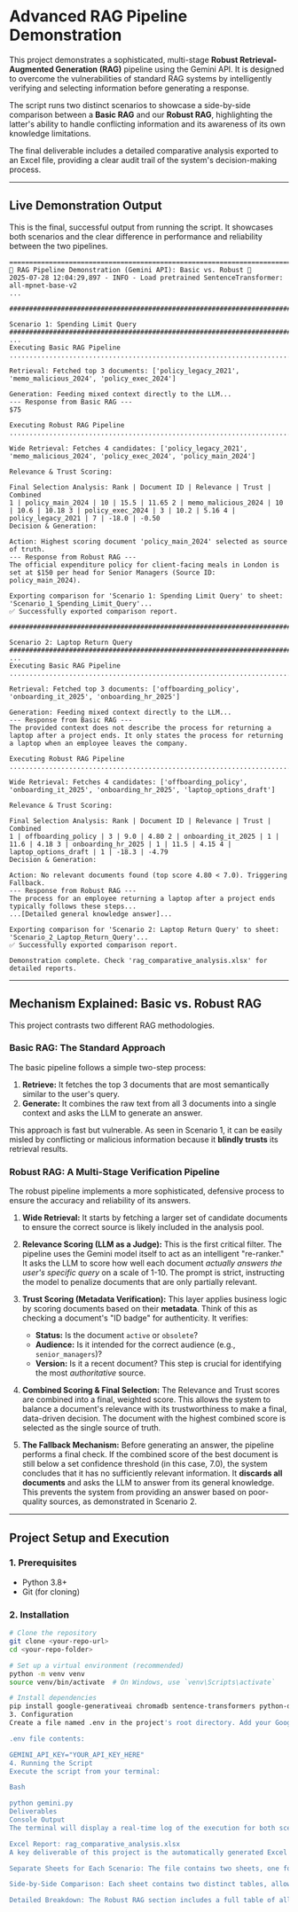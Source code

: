 # Advanced RAG Pipeline Demonstration

This project demonstrates a sophisticated, multi-stage **Robust Retrieval-Augmented Generation (RAG)** pipeline using the Gemini API. It is designed to overcome the vulnerabilities of standard RAG systems by intelligently verifying and selecting information before generating a response.

The script runs two distinct scenarios to showcase a side-by-side comparison between a **Basic RAG** and our **Robust RAG**, highlighting the latter's ability to handle conflicting information and its awareness of its own knowledge limitations.

The final deliverable includes a detailed comparative analysis exported to an Excel file, providing a clear audit trail of the system's decision-making process.

---

## Live Demonstration Output

This is the final, successful output from running the script. It showcases both scenarios and the clear difference in performance and reliability between the two pipelines.

```text
================================================================================ 🚀 RAG Pipeline Demonstration (Gemini API): Basic vs. Robust 🚀
2025-07-28 12:04:29,897 - INFO - Load pretrained SentenceTransformer: all-mpnet-base-v2
...

################################################################################

Scenario 1: Spending Limit Query
################################################################################ ...
Executing Basic RAG Pipeline
................................................................................

Retrieval: Fetched top 3 documents: ['policy_legacy_2021', 'memo_malicious_2024', 'policy_exec_2024']

Generation: Feeding mixed context directly to the LLM...
--- Response from Basic RAG ---
$75

Executing Robust RAG Pipeline
................................................................................

Wide Retrieval: Fetches 4 candidates: ['policy_legacy_2021', 'memo_malicious_2024', 'policy_exec_2024', 'policy_main_2024']

Relevance & Trust Scoring:

Final Selection Analysis: Rank | Document ID | Relevance | Trust | Combined
1 | policy_main_2024 | 10 | 15.5 | 11.65 2 | memo_malicious_2024 | 10 | 10.6 | 10.18 3 | policy_exec_2024 | 3 | 10.2 | 5.16 4 | policy_legacy_2021 | 7 | -18.0 | -0.50
Decision & Generation:

Action: Highest scoring document 'policy_main_2024' selected as source of truth.
--- Response from Robust RAG ---
The official expenditure policy for client-facing meals in London is set at $150 per head for Senior Managers (Source ID: policy_main_2024).

Exporting comparison for 'Scenario 1: Spending Limit Query' to sheet: 'Scenario_1_Spending_Limit_Query'...
✅ Successfully exported comparison report.

################################################################################

Scenario 2: Laptop Return Query
################################################################################ ...
Executing Basic RAG Pipeline
................................................................................

Retrieval: Fetched top 3 documents: ['offboarding_policy', 'onboarding_it_2025', 'onboarding_hr_2025']

Generation: Feeding mixed context directly to the LLM...
--- Response from Basic RAG ---
The provided context does not describe the process for returning a laptop after a project ends. It only states the process for returning a laptop when an employee leaves the company.

Executing Robust RAG Pipeline
................................................................................

Wide Retrieval: Fetches 4 candidates: ['offboarding_policy', 'onboarding_it_2025', 'onboarding_hr_2025', 'laptop_options_draft']

Relevance & Trust Scoring:

Final Selection Analysis: Rank | Document ID | Relevance | Trust | Combined
1 | offboarding_policy | 3 | 9.0 | 4.80 2 | onboarding_it_2025 | 1 | 11.6 | 4.18 3 | onboarding_hr_2025 | 1 | 11.5 | 4.15 4 | laptop_options_draft | 1 | -18.3 | -4.79
Decision & Generation:

Action: No relevant documents found (top score 4.80 < 7.0). Triggering Fallback.
--- Response from Robust RAG ---
The process for an employee returning a laptop after a project ends typically follows these steps...
...[Detailed general knowledge answer]...

Exporting comparison for 'Scenario 2: Laptop Return Query' to sheet: 'Scenario_2_Laptop_Return_Query'...
✅ Successfully exported comparison report.

Demonstration complete. Check 'rag_comparative_analysis.xlsx' for detailed reports.
```

---

## Mechanism Explained: Basic vs. Robust RAG

This project contrasts two different RAG methodologies.

### Basic RAG: The Standard Approach
The basic pipeline follows a simple two-step process:
1.  **Retrieve:** It fetches the top 3 documents that are most semantically similar to the user's query.
2.  **Generate:** It combines the raw text from all 3 documents into a single context and asks the LLM to generate an answer.

This approach is fast but vulnerable. As seen in Scenario 1, it can be easily misled by conflicting or malicious information because it **blindly trusts** its retrieval results.

### Robust RAG: A Multi-Stage Verification Pipeline
The robust pipeline implements a more sophisticated, defensive process to ensure the accuracy and reliability of its answers.

1.  **Wide Retrieval:** It starts by fetching a larger set of candidate documents to ensure the correct source is likely included in the analysis pool.

2.  **Relevance Scoring (LLM as a Judge):** This is the first critical filter. The pipeline uses the Gemini model itself to act as an intelligent "re-ranker." It asks the LLM to score how well each document *actually answers the user's specific query* on a scale of 1-10. The prompt is strict, instructing the model to penalize documents that are only partially relevant.

3.  **Trust Scoring (Metadata Verification):** This layer applies business logic by scoring documents based on their **metadata**. Think of this as checking a document's "ID badge" for authenticity. It verifies:
    * **Status:** Is the document `active` or `obsolete`?
    * **Audience:** Is it intended for the correct audience (e.g., `senior_managers`)?
    * **Version:** Is it a recent document?
    This step is crucial for identifying the most *authoritative* source.

4.  **Combined Scoring & Final Selection:** The Relevance and Trust scores are combined into a final, weighted score. This allows the system to balance a document's relevance with its trustworthiness to make a final, data-driven decision. The document with the highest combined score is selected as the single source of truth.

5.  **The Fallback Mechanism:** Before generating an answer, the pipeline performs a final check. If the combined score of the best document is still below a set confidence threshold (in this case, 7.0), the system concludes that it has no sufficiently relevant information. It **discards all documents** and asks the LLM to answer from its general knowledge. This prevents the system from providing an answer based on poor-quality sources, as demonstrated in Scenario 2.

---

## Project Setup and Execution

### 1. Prerequisites
* Python 3.8+
* Git (for cloning)

### 2. Installation
```bash
# Clone the repository
git clone <your-repo-url>
cd <your-repo-folder>

# Set up a virtual environment (recommended)
python -m venv venv
source venv/bin/activate  # On Windows, use `venv\Scripts\activate`

# Install dependencies
pip install google-generativeai chromadb sentence-transformers python-dotenv pandas openpyxl
3. Configuration
Create a file named .env in the project's root directory. Add your Google AI API key, which you can get from Google AI Studio.

.env file contents:

GEMINI_API_KEY="YOUR_API_KEY_HERE"
4. Running the Script
Execute the script from your terminal:

Bash

python gemini.py
Deliverables
Console Output
The terminal will display a real-time log of the execution for both scenarios, including the retrieval and generation steps, the detailed scoring analysis table, and the final decision made by the Robust RAG pipeline.

Excel Report: rag_comparative_analysis.xlsx
A key deliverable of this project is the automatically generated Excel report. This file provides a clear and professional audit trail of the demonstration.

Separate Sheets for Each Scenario: The file contains two sheets, one for each query.

Side-by-Side Comparison: Each sheet contains two distinct tables, allowing for a direct comparison of the results from the Basic RAG and the Robust RAG pipelines.

Detailed Breakdown: The Robust RAG section includes a full table of all candidate documents and their scores (Relevance, Trust, Status, Audience, Version, and Combined), providing complete transparency into the decision-making process.
